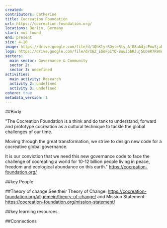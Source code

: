 ```yaml
---
created:
contributors: Catherine
title: Cocreation Foundation
url: https://cocreation-foundation.org/
locations: Berlin, Germany
start: not found
end: present
size: 4-10
image: https://drive.google.com/file/d/1QhKlyrROyteRty_A-G8aA4jcPmwSjaFw/view?usp=drive_link
logo: https://drive.google.com/file/d/16Z_EboFpIYQ-BuuJ5bRJujSUDeR7R9md/view?usp=drive_link
sectors:
  main sector: Governance & Community
  sector 2: 
  sector 3: undefined
activities: 
  main activity: Research
  activity 2: undefined
  activity 3: undefined
cohere: true
metadata_version: 1
---
```



##Body

"The Cocreation Foundation is a think and do tank to understand, forward and prototype cocreation as a cultural technique to tackle the global challenges of our time.

Moving through the great transformation, we strive to design new code for a cocreative global governance.

It is our conviction that we need this new governance code to face the challenge of cocreating a world for 10-12 billion people living in peace, freedom and ecological abundance on this earth."
https://cocreation-foundation.org/ 


##key People


##Theory of change
See their Theory of Change: https://cocreation-foundation.org/allgemein/theory-of-change/ and Mission Statement: https://cocreation-foundation.org/mission-statement/ 

##key learning resources


##Connections


